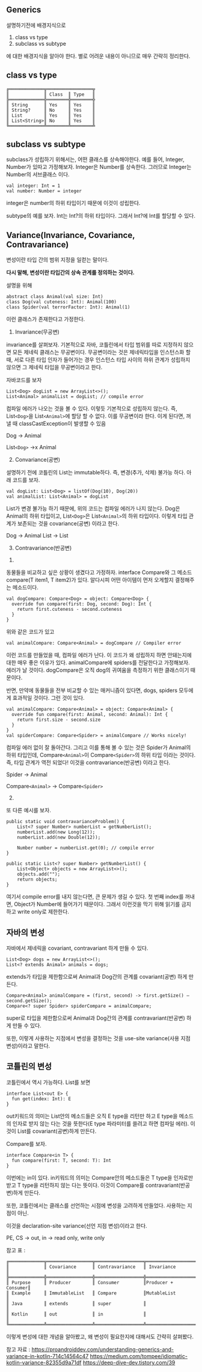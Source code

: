## Generics

설명하기전에 배경지식으로 

1. class vs type
2. subclass vs subtype

에 대한 배경지식을 알아야 한다.
별로 어려운 내용이 아니므로 매우 간략히 정리한다.


## class vs type

    ╔═════════════╦═════════════════╦
    ║             ║ Class  ║ Type   ║
    ╠═════════════╬════════╬════════╬
    ║ String      ║ Yes    ║ Yes    ║
    ║ String?     ║ No     ║ Yes    ║
    ║ List        ║ Yes    ║ Yes    ║
    ║ List<String>║ No     ║ Yes    ║
    ╚═════════════╩════════╩════════╩

 
## subclass vs subtype
subclass가 성립하기 위해서는, 어떤 클래스를 상속해야한다. 예를 들어, Integer, Number가 있따고
가정해보자. Integer은 Number를 상속한다. 그러므로 Integer는 Number의 서브클래스 이다.

    val integer: Int = 1
    val number: Number = integer
    
integer은 number의 하위 타입이기 때문에 이것이 성립한다.

subtype의 예를 보자. Int는 Int?의 하위 타입이다. 그래서 Int?에 Int를 할당할 수 있다.


## Variance(Invariance, Covariance, Contravariance)

변성이란 타입 간의 범위 지정을 일컫는 말이다.

**다시 말해, 변성이란 타입간의 상속 관계를 정의하는 것이다.**

설명을 위해

    abstract class Animal(val size: Int)
    class Dog(val cuteness: Int): Animal(100)
    class Spider(val terrorFactor: Int): Animal(1)
    
이런 클래스가 존재한다고 가정한다.


1. Invariance(무공변)

invariance를 살펴보자. 기본적으로 자바, 코틀린에서 타입 범위를 따로 지정하지 않으면 모든 제네릭 클래스는 무공변이다. 
무공변이라는 것은 제네릭타입을 인스턴스화 할 때, 서로 다른 타입 인자가 들어가는 경우 인스턴스 타입 사이의 하위 관계가 성립하지 않으면
그 제네릭 타입을 무공변이라고 한다.

자바코드를 보자 

    List<Dog> dogList = new ArrayList<>();
    List<Animal> animalList = dogList; // compile error
    
컴파일 에러가 나오는 것을 볼 수 있다. 이렇듯 기본적으로 성립하지 않는다.
즉, List`<Dog>`을 List`<Animal>`에 할당 할 수 없다. 이를 무공변이라 한다.
이게 된다면, 꺼낼 때 classCastException이 발생할 수 있음

Dog -> Animal

List`<Dog>` ->x Animal
    
    
    
2. Convariance(공변)

설명하기 전에 코틀린의 List는 immutable하다. 즉, 변경(추가, 삭제) 불가능 하다.
아래 코드를 보자.

    val dogList: List<Dog> = listOf(Dog(10), Dog(20))
    val animalList: List<Animal> = dogList
  
List가 변경 불가능 하기 때문에, 위의 코드는 컴파일 에러가 나지 않는다.
Dog은 Animal의 하위 타입이고,
List`<Dog>`은 List`<Animal>`의 하위 타입이다.
이렇게 타입 관계가 보존되는 것을 covariance(공변) 이라고 한다.
    
Dog -> Animal
List<Dog> -> List<Animal>
    


3. Contravariance(반공변)

1)
동물들을 비교하고 싶은 상황이 생겼다고 가정하자.
interface Compare<T>와 그 메소드 compare(T item1, T item2)가 있다.
알다시피 어떤 아이템이 먼저 오게할지 결정해주는 메소드이다.
    
    val dogCompare: Compare<Dog> = object: Compare<Dog> {
      override fun compare(first: Dog, second: Dog): Int {
        return first.cuteness - second.cuteness
      }
    }
    
위와 같은 코드가 있고

    val animalCompare: Compare<Animal> = dogCompare // Compiler error
    
이런 코드를 만들었을 때, 컴파일 에러가 난다.
이 코드가 왜 성립하지 하면 안돼는지에 대한 매우 좋은 이유가 있다.
animalCompare에 spiders를 전달한다고 가정해보자. 에러가 날 것이다. 
dogCompare은 오직 dog의 귀여움을 측정하기 위한 클래스이기 때문이다. 


반면, 만약에 동물들을 전부 비교할 수 있는 매커니즘이 있다면,
dogs, spiders 모두에게 효과적일 것이다.
그런 것이 있다.

    val animalCompare: Compare<Animal> = object: Compare<Animal> {
      override fun compare(first: Animal, second: Animal): Int {
        return first.size - second.size
      }
    }
    val spiderCompare: Compare<Spider> = animalCompare // Works nicely!

컴파일 에러 없이 잘 돌아간다.
그리고 이를 통해 볼 수 있는 것은
Spider가 Animal의 하위 타입인데, 
Compare`<Animal>`이 Compare`<Spider>`의 하위 타입 이라는 것이다.
즉, 타입 관계가 역전 되었다!
이것을 contravariance(반공변) 이라고 한다.

Spider -> Animal

Compare`<Animal>` -> Compare`<Spider>`
    

2)
또 다른 예시를 보자.

    public static void contravarianceProblem() {
        List<? super Number> numberList = getNumberList();
        numberList.add(new Long(12));
        numberList.add(new Double(12));

        Number number = numberList.get(0); // compile error
    }

    public static List<? super Number> getNumberList() {
        List<Object> objects = new ArrayList<>();
        objects.add("");
        return objects;
    }
    
여기서 compile error를 내지 않는다면, 큰 문제가 생길 수 있다. 첫 번째 index를 꺼내면, Object가 Number에 들어가기 때문이다.
그래서 이런것을 막기 위해 읽기를 금지하고 write only로 제한한다. 

    
## 자바의 변성
    
자바에서 제네릭을 covariant, contravariant 하게 만들 수 있다.

    List<Dog> dogs = new ArrayList<>();
    List<? extends Animal> animals = dogs;
   
extends가 타입을 제한함으로써 Animal과 Dog간의 관계를 covariant(공변) 하게 만든다.

    Compare<Animal> animalCompare = (first, second) -> first.getSize() — second.getSize();
    Compare<? super Spider> spiderCompare = animalCompare;
    
super로 타입을 제한함으로써 Animal과 Dog간의 관계를 contravariant(반공변) 하게 만들 수 있다.

또한, 이렇게 사용하는 지점에서 변성을 결정하는 것을 use-site variance(사용 지점 변성)이라고 말한다.

## 코틀린의 변성

코틀린에서 역시 가능하다. 
List를 보면

    interface List<out E> {
      fun get(index: Int): E
    }
    
out키워드의 의미는 List안의 메소드들은 오직 E type을 리턴만 하고 E type을 메소드의 인자로 받지 않는 다는 것을 뜻한다(E type 파라미터를 쓸려고 하면 컴파일 에러).
이것이 List를 covariant(공변)하게 만든다.


Compare를 보자.

    interface Compare<in T> {
      fun compare(first: T, second: T): Int
    }
    
이번에는 in이 있다. in키워드의 의미는 Compare안의 메소드들은 T type을 인자로만 받고 T type을 리턴하지 않는 다는 뜻이다.
이것이 Compare를 contravariant(반공변)하게 만든다.

또한, 코틀린에서는 클래스를 선언하는 시점에 변성을 고려하게 만들었다. 사용하는 지점이 아닌.

이것을 declaration-site variance(선언 지점 변성)이라고 한다.

PE, CS -> out, in -> read only, write only



참고 표 :

    ╔═════════════╦═════════════════╦══════════════════╦═══════════════════╦
    ║             ║ Covariance      ║ Contravariance   ║ Invariance        ║
    ╠═════════════╬═════════════════╬══════════════════╬═══════════════════╬
    ║ Purpose     ║ Producer        ║ Consumer         ║Producer + Consumer║
    ║ Example     ║ ImmutableList   ║ Compare          ║MutableList        ║
    ║ Java        ║ extends         ║ super            ║                   ║
    ║ Kotlin      ║ out             ║ in               ║                   ║
    ╚═════════════╩═════════════════╩══════════════════╩═══════════════════╩


이렇게 변성에 대한 개념을 알아봤고, 왜 변성이 필요한지에 대해서도 간략히 살펴봤다.


    
참고 자료 : https://proandroiddev.com/understanding-generics-and-variance-in-kotlin-714c14564c47
https://medium.com/tompee/idiomatic-kotlin-variance-82355d9a71df
https://deep-dive-dev.tistory.com/39


